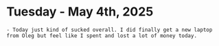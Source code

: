 # Tuesday - May 4th, 2025
	- Today just kind of sucked overall. I did finally get a new laptop from Oleg but feel like I spent and lost a lot of money today.